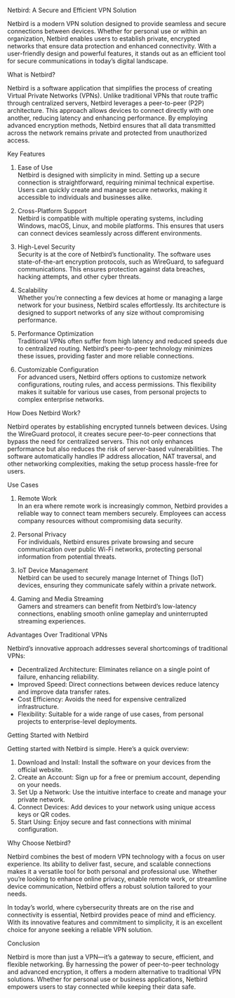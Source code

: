 Netbird: A Secure and Efficient VPN Solution

Netbird is a modern VPN solution designed to provide seamless and secure connections between devices. Whether for personal use or within an organization, Netbird enables users to establish private, encrypted networks that ensure data protection and enhanced connectivity. With a user-friendly design and powerful features, it stands out as an efficient tool for secure communications in today’s digital landscape.

What is Netbird?

Netbird is a software application that simplifies the process of creating Virtual Private Networks (VPNs). Unlike traditional VPNs that route traffic through centralized servers, Netbird leverages a peer-to-peer (P2P) architecture. This approach allows devices to connect directly with one another, reducing latency and enhancing performance. By employing advanced encryption methods, Netbird ensures that all data transmitted across the network remains private and protected from unauthorized access.

Key Features

1. Ease of Use  
Netbird is designed with simplicity in mind. Setting up a secure connection is straightforward, requiring minimal technical expertise. Users can quickly create and manage secure networks, making it accessible to individuals and businesses alike.

2. Cross-Platform Support  
Netbird is compatible with multiple operating systems, including Windows, macOS, Linux, and mobile platforms. This ensures that users can connect devices seamlessly across different environments.

3. High-Level Security  
Security is at the core of Netbird’s functionality. The software uses state-of-the-art encryption protocols, such as WireGuard, to safeguard communications. This ensures protection against data breaches, hacking attempts, and other cyber threats.

4. Scalability  
Whether you’re connecting a few devices at home or managing a large network for your business, Netbird scales effortlessly. Its architecture is designed to support networks of any size without compromising performance.

5. Performance Optimization  
Traditional VPNs often suffer from high latency and reduced speeds due to centralized routing. Netbird’s peer-to-peer technology minimizes these issues, providing faster and more reliable connections.

6. Customizable Configuration  
For advanced users, Netbird offers options to customize network configurations, routing rules, and access permissions. This flexibility makes it suitable for various use cases, from personal projects to complex enterprise networks.

How Does Netbird Work?

Netbird operates by establishing encrypted tunnels between devices. Using the WireGuard protocol, it creates secure peer-to-peer connections that bypass the need for centralized servers. This not only enhances performance but also reduces the risk of server-based vulnerabilities. The software automatically handles IP address allocation, NAT traversal, and other networking complexities, making the setup process hassle-free for users.

Use Cases

1. Remote Work  
In an era where remote work is increasingly common, Netbird provides a reliable way to connect team members securely. Employees can access company resources without compromising data security.

2. Personal Privacy  
For individuals, Netbird ensures private browsing and secure communication over public Wi-Fi networks, protecting personal information from potential threats.

3. IoT Device Management  
Netbird can be used to securely manage Internet of Things (IoT) devices, ensuring they communicate safely within a private network.

4. Gaming and Media Streaming  
Gamers and streamers can benefit from Netbird’s low-latency connections, enabling smooth online gameplay and uninterrupted streaming experiences.

Advantages Over Traditional VPNs

Netbird’s innovative approach addresses several shortcomings of traditional VPNs:
- Decentralized Architecture: Eliminates reliance on a single point of failure, enhancing reliability.
- Improved Speed: Direct connections between devices reduce latency and improve data transfer rates.
- Cost Efficiency: Avoids the need for expensive centralized infrastructure.
- Flexibility: Suitable for a wide range of use cases, from personal projects to enterprise-level deployments.

Getting Started with Netbird

Getting started with Netbird is simple. Here’s a quick overview:
1. Download and Install: Install the software on your devices from the official website.
2. Create an Account: Sign up for a free or premium account, depending on your needs.
3. Set Up a Network: Use the intuitive interface to create and manage your private network.
4. Connect Devices: Add devices to your network using unique access keys or QR codes.
5. Start Using: Enjoy secure and fast connections with minimal configuration.

Why Choose Netbird?

Netbird combines the best of modern VPN technology with a focus on user experience. Its ability to deliver fast, secure, and scalable connections makes it a versatile tool for both personal and professional use. Whether you’re looking to enhance online privacy, enable remote work, or streamline device communication, Netbird offers a robust solution tailored to your needs.

In today’s world, where cybersecurity threats are on the rise and connectivity is essential, Netbird provides peace of mind and efficiency. With its innovative features and commitment to simplicity, it is an excellent choice for anyone seeking a reliable VPN solution.

Conclusion

Netbird is more than just a VPN—it’s a gateway to secure, efficient, and flexible networking. By harnessing the power of peer-to-peer technology and advanced encryption, it offers a modern alternative to traditional VPN solutions. Whether for personal use or business applications, Netbird empowers users to stay connected while keeping their data safe.
